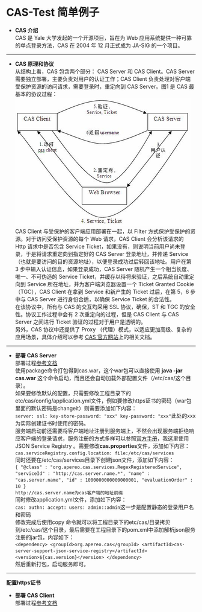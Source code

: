 # CAS-Test 简单例子
* **CAS 介绍**  
CAS 是 Yale 大学发起的一个开源项目，旨在为 Web 应用系统提供一种可靠的单点登录方法，CAS 在 2004 年 12 月正式成为 JA-SIG 的一个项目。
---
* **CAS 原理和协议**  
从结构上看，CAS 包含两个部分： CAS Server 和 CAS Client。CAS Server 需要独立部署，主要负责对用户的认证工作；CAS Client 负责处理对客户端受保护资源的访问请求，需要登录时，重定向到 CAS Server。图1 是 CAS 最基本的协议过程：  
![CAS基本协议图](cas_protocol.jpg)  
CAS Client 与受保护的客户端应用部署在一起，以 Filter 方式保护受保护的资源。对于访问受保护资源的每个 Web 请求，CAS Client 会分析该请求的 Http 请求中是否包含 Service Ticket，如果没有，则说明当前用户尚未登录，于是将请求重定向到指定好的 CAS Server 登录地址，并传递 Service （也就是要访问的目的资源地址），以便登录成功过后转回该地址。用户在第 3 步中输入认证信息，如果登录成功，CAS Server 随机产生一个相当长度、唯一、不可伪造的 Service Ticket，并缓存以待将来验证，之后系统自动重定向到 Service 所在地址，并为客户端浏览器设置一个 Ticket Granted Cookie（TGC），CAS Client 在拿到 Service 和新产生的 Ticket 过后，在第 5，6 步中与 CAS Server 进行身份合适，以确保 Service Ticket 的合法性。  
在该协议中，所有与 CAS 的交互均采用 SSL 协议，确保，ST 和 TGC 的安全性。协议工作过程中会有 2 次重定向的过程，但是 CAS Client 与 CAS Server 之间进行 Ticket 验证的过程对于用户是透明的。  
另外，CAS 协议中还提供了 Proxy （代理）模式，以适应更加高级、复杂的应用场景，具体介绍可以参考 [CAS 官方网站](https://www.apereo.org/projects/cas)上的相关文档。
---
* **部署 CAS Server**  
部署过程[参考文档](https://github.com/apereo/cas-overlay-template)  
使用package命令打包得到cas.war，这个war包可以直接使用 **java -jar cas.war** 这个命令启动，而且还会自动加载外部配置文件（/etc/cas/这个目录）。  
如果要修改默认的配置，只需要修改工程目录下的etc/cas/config/application.yml文件，例如要修改https证书的密码（war包里面的默认密码是changeit）则需要添加如下内容：  
`server:
  ssl:
    key-store-password: "xxx"
    key-password: "xxx"`此处的xxx为实际创建证书时使用的密码。  
服务端启动前还需要将客户端地址注册到服务端上，不然会出现服务端拒绝响应客户端的登录请求，服务注册的方式多样可以参照[官方手册](https://apereo.github.io/cas/5.1.x/index.html)，我这里使用JSON Service Registry 。需要修改**cas.properties**文件，添加如下内容：  
`cas.serviceRegistry.config.location: file:/etc/cas/services`  
同时还要在/etc/cas/services目录下创建json文件，添加如下内容：  
`{
  "@class" : "org.apereo.cas.services.RegexRegisteredService",
  "serviceId" : "http://cas.server.name.*",
  "name" : "cas.server.name",
  "id" : 1000000000000000001,
  "evaluationOrder" : 10
}`  
`http://cas.server.name为cas客户端的地址前缀`  
同时修改application.yml文件，添加如下内容：  
`cas:
  authn:
    accept:
      users: admin::admin`这一步是配置静态的登录用户名和密码  
修改完成后使用copy 命令就可以将工程目录下的etc/cas/目录拷贝到/etc/cas/这个目录，最后需要在工程目录下的pom.xml中添加解析json服务注册的jar包，内容如下：  
`<dependency>
    <groupId>org.apereo.cas</groupId>
    <artifactId>cas-server-support-json-service-registry</artifactId>
    <version>${cas.version}</version>
</dependency>`  
然后重新打包，启动服务即可。  
---
**配置https证书**
* **部署 CAS Client**  
部署过程[参考文档](https://github.com/apereo/java-cas-client)
